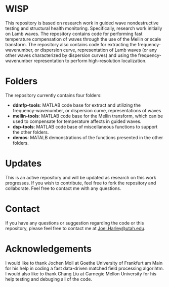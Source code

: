 WISP
====

This repository is based on research work in guided wave nondestructive testing and structural health monitoring. Specifically, research work initially on Lamb waves. The repository contains code for performing fast temperature compensation of waves through the use of the Mellin or scale transform. The repository also contains code for extracting the frequency-wavenumber, or dispersion curve, representation of Lamb waves (or any other waves characterized by dispersion curves) and using the frequency-wavenumber representation to perform high-resolution localization. 

Folders
====

The repository currently contains four folders: 

  * **ddmfp-tools**: MATLAB code base for extract and utilizing the frequency-wavenumber, or dispersion curve, representations of waves
  * **mellin-tools**: MATLAB code base for the Mellin transform, which can be used to compensate for temperature affects in guided waves. 
  * **dsp-tools**: MATLAB code base of miscellaneous functions to support the other folders.
  * **demos**:  MATALB demonstrations of the functions presented in the other folders. 


Updates
====

This is an active repository and will be updated as research on this work progresses. If you wish to contribute, feel free to fork the repository and collaborate. Feel free to contact me with any questions. 

Contact 
====
If you have any questions or suggestion regarding the code or this repository, please feel free to contact me at Joel.Harley@utah.edu. 

Acknowledgements
====
I would like to thank Jochen Moll at Goethe University of Frankfurt am Main for his help in coding a fast data-driven matched field processing algorihtm. I would also like to thank Chang Liu at Carnegie Mellon University for his help testing and debuging all of the code. 

